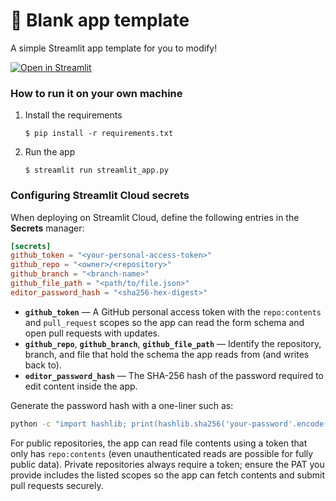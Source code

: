 # 🎈 Blank app template

A simple Streamlit app template for you to modify!

[![Open in Streamlit](https://static.streamlit.io/badges/streamlit_badge_black_white.svg)](https://blank-app-template.streamlit.app/)

### How to run it on your own machine

1. Install the requirements

   ```
   $ pip install -r requirements.txt
   ```

2. Run the app

   ```
   $ streamlit run streamlit_app.py
   ```

### Configuring Streamlit Cloud secrets

When deploying on Streamlit Cloud, define the following entries in the **Secrets** manager:

```toml
[secrets]
github_token = "<your-personal-access-token>"
github_repo = "<owner>/<repository>"
github_branch = "<branch-name>"
github_file_path = "<path/to/file.json>"
editor_password_hash = "<sha256-hex-digest>"
```

- **`github_token`** — A GitHub personal access token with the `repo:contents` and `pull_request` scopes so the app can read the form schema and open pull requests with updates.
- **`github_repo`**, **`github_branch`**, **`github_file_path`** — Identify the repository, branch, and file that hold the schema the app reads from (and writes back to).
- **`editor_password_hash`** — The SHA-256 hash of the password required to edit content inside the app.

Generate the password hash with a one-liner such as:

```bash
python -c "import hashlib; print(hashlib.sha256('your-password'.encode()).hexdigest())"
```

For public repositories, the app can read file contents using a token that only has `repo:contents` (even unauthenticated reads are possible for fully public data). Private repositories always require a token; ensure the PAT you provide includes the listed scopes so the app can fetch contents and submit pull requests securely.

